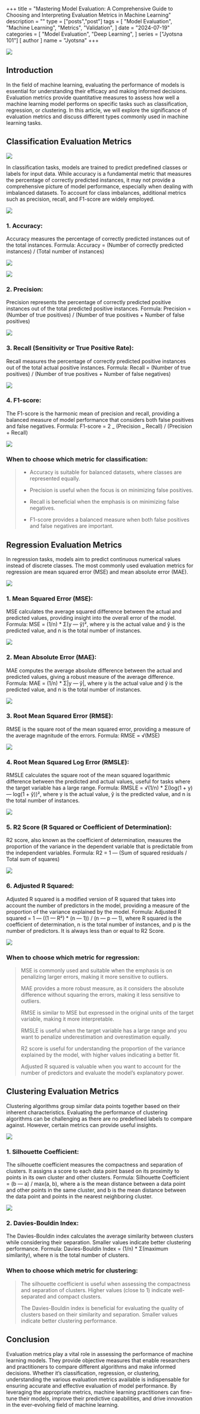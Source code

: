 +++
title = "Mastering Model Evaluation: A Comprehensive Guide to Choosing and Interpreting Evaluation Metrics in Machine Learning"
description = ""
type = ["posts","post"]
tags = [
    "Model Evaluation",
    "Machine Learning",
    "Metrics",
    "Validation",
]
date = "2024-07-19"
categories = [
    "Model Evaluation",
    "Deep Learning",
]
series = ["Jyotsna 101"]
[ author ]
  name = "Jyotsna"
+++

![](https://miro.medium.com/v2/resize:fit:700/0*SJGvtEsalkRr1J6Q)

## Introduction

In the field of machine learning, evaluating the performance of models is essential for understanding their efficacy and making informed decisions. Evaluation metrics provide quantitative measures to assess how well a machine learning model performs on specific tasks such as classification, regression, or clustering. In this article, we will explore the significance of evaluation metrics and discuss different types commonly used in machine learning tasks.

## Classification Evaluation Metrics

![](https://miro.medium.com/v2/resize:fit:498/1*J-UI3Un1dy-bzFMolyt-6g.png)

In classification tasks, models are trained to predict predefined classes or labels for input data. While accuracy is a fundamental metric that measures the percentage of correctly predicted instances, it may not provide a comprehensive picture of model performance, especially when dealing with imbalanced datasets. To account for class imbalances, additional metrics such as precision, recall, and F1-score are widely employed.

![](https://miro.medium.com/v2/resize:fit:578/1*CSsGa2qQotZ3q_3zeaWpXw.png)

### **1. Accuracy**:

Accuracy measures the percentage of correctly predicted instances out of the total instances. Formula: Accuracy = (Number of correctly predicted instances) / (Total number of instances)

![](https://miro.medium.com/v2/resize:fit:700/1*IG0ET08Q5_0zEF1U9Pm0qw.png)

![](https://miro.medium.com/v2/resize:fit:700/1*le0_sYE-uU5xY0tAhraRRg.png)

### 2. Precision:

Precision represents the percentage of correctly predicted positive instances out of the total predicted positive instances. Formula: Precision = (Number of true positives) / (Number of true positives + Number of false positives)

![](https://miro.medium.com/v2/resize:fit:700/1*nN8z22YSR1HQwCICgrNvIg.png)

### 3. Recall (Sensitivity or True Positive Rate):

Recall measures the percentage of correctly predicted positive instances out of the total actual positive instances. Formula: Recall = (Number of true positives) / (Number of true positives + Number of false negatives)

![](https://miro.medium.com/v2/resize:fit:700/1*3ZYOyTqxPfbrfw1hh93tQA.png)

### 4. F1-score:

The F1-score is the harmonic mean of precision and recall, providing a balanced measure of model performance that considers both false positives and false negatives. Formula: F1-score = 2 _ (Precision _ Recall) / (Precision + Recall)

![](https://miro.medium.com/v2/resize:fit:656/1*aZ9tNeercx1SuDgFvgPVxw.png)

### When to choose which metric for classification:

> - Accuracy is suitable for balanced datasets, where classes are represented equally.
>
> - Precision is useful when the focus is on minimizing false positives.
>
> - Recall is beneficial when the emphasis is on minimizing false negatives.
>
> - F1-score provides a balanced measure when both false positives and false negatives are important.

## Regression Evaluation Metrics

In regression tasks, models aim to predict continuous numerical values instead of discrete classes. The most commonly used evaluation metrics for regression are mean squared error (MSE) and mean absolute error (MAE).

![](https://miro.medium.com/v2/resize:fit:480/1*fGIzkUpUo6igK9_HvD6VrA.png)

### 1. Mean Squared Error (MSE):

MSE calculates the average squared difference between the actual and predicted values, providing insight into the overall error of the model. Formula: MSE = (1/n) \* Σ(y — ŷ)², where y is the actual value and ŷ is the predicted value, and n is the total number of instances.

![](https://miro.medium.com/v2/resize:fit:667/1*Q9v2bBtonWSP8W_fwuDFMA.png)

### 2. Mean Absolute Error (MAE):

MAE computes the average absolute difference between the actual and predicted values, giving a robust measure of the average difference. Formula: MAE = (1/n) \* Σ|y — ŷ|, where y is the actual value and ŷ is the predicted value, and n is the total number of instances.

![](https://miro.medium.com/v2/resize:fit:672/1*p83A45xfMsKRmYJq6AA26w.png)

### 3. Root Mean Squared Error (RMSE):

RMSE is the square root of the mean squared error, providing a measure of the average magnitude of the errors. Formula: RMSE = √(MSE)

![](https://miro.medium.com/v2/resize:fit:700/1*CakMn3IQZhn_Ce6hsrCsRw.png)

### 4. Root Mean Squared Log Error (RMSLE):

RMSLE calculates the square root of the mean squared logarithmic difference between the predicted and actual values, useful for tasks where the target variable has a large range. Formula: RMSLE = √(1/n) \* Σ(log(1 + y) — log(1 + ŷ))², where y is the actual value, ŷ is the predicted value, and n is the total number of instances.

![](https://miro.medium.com/v2/resize:fit:700/1*Gw0Y6BjL3nju3R3LG6DjLA.png)

### 5. R2 Score (R Squared or Coefficient of Determination):

R2 score, also known as the coefficient of determination, measures the proportion of the variance in the dependent variable that is predictable from the independent variables. Formula: R2 = 1 — (Sum of squared residuals / Total sum of squares)

![](https://miro.medium.com/v2/resize:fit:700/1*O8OQ0RJ0h7MOxqOasRvSlA.png)

### 6. Adjusted R Squared:

Adjusted R squared is a modified version of R squared that takes into account the number of predictors in the model, providing a measure of the proportion of the variance explained by the model. Formula: Adjusted R squared = 1 — ((1 — R²) \* (n — 1)) / (n — p — 1), where R squared is the coefficient of determination, n is the total number of instances, and p is the number of predictors. It is always less than or equal to R2 Score.

![](https://miro.medium.com/v2/resize:fit:700/1*tuArYLFDTR1AMWHJeSQ_Dw.png)

### When to choose which metric for regression:

> MSE is commonly used and suitable when the emphasis is on penalizing larger errors, making it more sensitive to outliers.
>
> MAE provides a more robust measure, as it considers the absolute difference without squaring the errors, making it less sensitive to outliers.
>
> RMSE is similar to MSE but expressed in the original units of the target variable, making it more interpretable.
>
> RMSLE is useful when the target variable has a large range and you want to penalize underestimation and overestimation equally.
>
> R2 score is useful for understanding the proportion of the variance explained by the model, with higher values indicating a better fit.
>
> Adjusted R squared is valuable when you want to account for the number of predictors and evaluate the model’s explanatory power.

## Clustering Evaluation Metrics

Clustering algorithms group similar data points together based on their inherent characteristics. Evaluating the performance of clustering algorithms can be challenging as there are no predefined labels to compare against. However, certain metrics can provide useful insights.

![](https://miro.medium.com/v2/resize:fit:452/1*3i9gEs_7suQv_S1j9Wo02Q.png)

### 1. Silhouette Coefficient:

The silhouette coefficient measures the compactness and separation of clusters. It assigns a score to each data point based on its proximity to points in its own cluster and other clusters. Formula: Silhouette Coefficient = (b — a) / max(a, b), where a is the mean distance between a data point and other points in the same cluster, and b is the mean distance between the data point and points in the nearest neighboring cluster.

![](https://miro.medium.com/v2/resize:fit:700/1*BxbM-w5eWx_BaIsRRn5COA.png)

### 2. Davies-Bouldin Index:

The Davies-Bouldin index calculates the average similarity between clusters while considering their separation. Smaller values indicate better clustering performance. Formula: Davies-Bouldin Index = (1/n) \* Σ(maximum similarity), where n is the total number of clusters.

### When to choose which metric for clustering:

> The silhouette coefficient is useful when assessing the compactness and separation of clusters. Higher values (close to 1) indicate well-separated and compact clusters.
>
> The Davies-Bouldin index is beneficial for evaluating the quality of clusters based on their similarity and separation. Smaller values indicate better clustering performance.

## Conclusion

Evaluation metrics play a vital role in assessing the performance of machine learning models. They provide objective measures that enable researchers and practitioners to compare different algorithms and make informed decisions. Whether it’s classification, regression, or clustering, understanding the various evaluation metrics available is indispensable for ensuring accurate and effective evaluation of model performance. By leveraging the appropriate metrics, machine learning practitioners can fine-tune their models, improve their predictive capabilities, and drive innovation in the ever-evolving field of machine learning.
